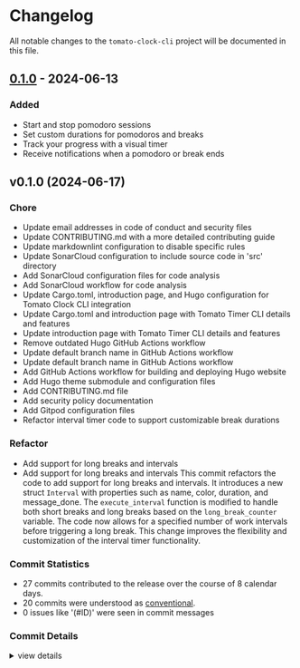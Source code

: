 # Changelog

All notable changes to the `tomato-clock-cli` project will be documented in this file.

## [0.1.0] - 2024-06-13

### Added

- Start and stop pomodoro sessions
- Set custom durations for pomodoros and breaks
- Track your progress with a visual timer
- Receive notifications when a pomodoro or break ends

[0.1.0]: https://github.com/olivierlacan/keep-a-changelog/releases/tag/v0.1.0

## v0.1.0 (2024-06-17)

<csr-id-12790a00cb1dc328837701f1e8ace4143a96273b/>
<csr-id-d302a0c372677d834b5f3398aa14311f78e4518e/>
<csr-id-64402904c24b7d401c19722075f8d33aa38fef46/>
<csr-id-88487a27a237562a97fd25eecbcc7b017bf7c976/>
<csr-id-14d9d8d987908dd637b9ebf54501e8ad60a80e6b/>
<csr-id-795cd5090cb513e7528178141ae6d99515ee2914/>
<csr-id-20f9cb6a4b3f72ebfb74d8aa4baad6723a8a3d01/>
<csr-id-c1da29015d671b7af3e35db17fb6eef7db2899e4/>
<csr-id-7bebfe8b62e789afe0a1bfec5d5cf0f0515db88e/>
<csr-id-444e7e0badf8a285c843c092e72bc85796ee5de9/>
<csr-id-490566706326c8b44d291b0191f9cc27ab660ef5/>
<csr-id-f1b9f8769b96b8929144babe1c6f6281aafe537f/>
<csr-id-bb7c19417d3df0f79b02f541e5afdaa6d89e8b79/>
<csr-id-b4a2d35169c19671ee0cc166a1579e47a87ed2e7/>
<csr-id-70175ebb16b2c4946c57ebf7d45c5b31055c8729/>
<csr-id-794b24974cb867b2d9dfbea22060be846f832bde/>
<csr-id-46744bac17a607fdb74030a4795c76649ed5f404/>
<csr-id-3c9b9d33a912916c0cc8e35b7744358b29168569/>
<csr-id-e282ddfdd139d2fe19510fae41562bb3df6a7b53/>
<csr-id-1844ee8396ac65fe6de58ecfe924219182dddc47/>

### Chore

- <csr-id-12790a00cb1dc328837701f1e8ace4143a96273b/> Update email addresses in code of conduct and security files
- <csr-id-d302a0c372677d834b5f3398aa14311f78e4518e/> Update CONTRIBUTING.md with a more detailed contributing guide
- <csr-id-64402904c24b7d401c19722075f8d33aa38fef46/> Update markdownlint configuration to disable specific rules
- <csr-id-88487a27a237562a97fd25eecbcc7b017bf7c976/> Update SonarCloud configuration to include source code in 'src' directory
- <csr-id-14d9d8d987908dd637b9ebf54501e8ad60a80e6b/> Add SonarCloud configuration files for code analysis
- <csr-id-795cd5090cb513e7528178141ae6d99515ee2914/> Add SonarCloud workflow for code analysis
- <csr-id-20f9cb6a4b3f72ebfb74d8aa4baad6723a8a3d01/> Update Cargo.toml, introduction page, and Hugo configuration for Tomato Clock CLI integration
- <csr-id-c1da29015d671b7af3e35db17fb6eef7db2899e4/> Update Cargo.toml and introduction page with Tomato Timer CLI details and features
- <csr-id-7bebfe8b62e789afe0a1bfec5d5cf0f0515db88e/> Update introduction page with Tomato Timer CLI details and features
- <csr-id-444e7e0badf8a285c843c092e72bc85796ee5de9/> Remove outdated Hugo GitHub Actions workflow
- <csr-id-490566706326c8b44d291b0191f9cc27ab660ef5/> Update default branch name in GitHub Actions workflow
- <csr-id-f1b9f8769b96b8929144babe1c6f6281aafe537f/> Update default branch name in GitHub Actions workflow
- <csr-id-bb7c19417d3df0f79b02f541e5afdaa6d89e8b79/> Add GitHub Actions workflow for building and deploying Hugo website
- <csr-id-b4a2d35169c19671ee0cc166a1579e47a87ed2e7/> Add Hugo theme submodule and configuration files
- <csr-id-70175ebb16b2c4946c57ebf7d45c5b31055c8729/> Add CONTRIBUTING.md file
- <csr-id-794b24974cb867b2d9dfbea22060be846f832bde/> Add security policy documentation
- <csr-id-46744bac17a607fdb74030a4795c76649ed5f404/> Add Gitpod configuration files
- <csr-id-3c9b9d33a912916c0cc8e35b7744358b29168569/> Refactor interval timer code to support customizable break durations

### Refactor

- <csr-id-e282ddfdd139d2fe19510fae41562bb3df6a7b53/> Add support for long breaks and intervals
- <csr-id-1844ee8396ac65fe6de58ecfe924219182dddc47/> Add support for long breaks and intervals
   This commit refactors the code to add support for long breaks and intervals. It introduces a new struct `Interval` with properties such as name, color, duration, and message_done. The `execute_interval` function is modified to handle both short breaks and long breaks based on the `long_break_counter` variable. The code now allows for a specified number of work intervals before triggering a long break. This change improves the flexibility and customization of the interval timer functionality.

### Commit Statistics

<csr-read-only-do-not-edit/>

- 27 commits contributed to the release over the course of 8 calendar days.
- 20 commits were understood as [conventional](https://www.conventionalcommits.org).
- 0 issues like '(#ID)' were seen in commit messages

### Commit Details

<csr-read-only-do-not-edit/>

<details><summary>view details</summary>

- **Uncategorized**
  - Release tomato-timer-cli v0.1.0 ([`39bd16b`](https://github.com/miguoliang/tomato-clock-cli/commit/39bd16b3a21974793d6133cc2f8bfde42dbcd518))
  - Release tomato-timer-cli v0.1.0 ([`c5355bc`](https://github.com/miguoliang/tomato-clock-cli/commit/c5355bc6ab2efe67c4f93e4249559f115a7fe8af))
  - Release tomato-timer-cli v0.1.0 ([`cb597e5`](https://github.com/miguoliang/tomato-clock-cli/commit/cb597e52fdd4538db94630ee2826b07ed07a8f6a))
  - Update email addresses in code of conduct and security files ([`12790a0`](https://github.com/miguoliang/tomato-clock-cli/commit/12790a00cb1dc328837701f1e8ace4143a96273b))
  - Update CONTRIBUTING.md with a more detailed contributing guide ([`d302a0c`](https://github.com/miguoliang/tomato-clock-cli/commit/d302a0c372677d834b5f3398aa14311f78e4518e))
  - Update markdownlint configuration to disable specific rules ([`6440290`](https://github.com/miguoliang/tomato-clock-cli/commit/64402904c24b7d401c19722075f8d33aa38fef46))
  - Update SonarCloud configuration to include source code in 'src' directory ([`88487a2`](https://github.com/miguoliang/tomato-clock-cli/commit/88487a27a237562a97fd25eecbcc7b017bf7c976))
  - Add SonarCloud configuration files for code analysis ([`14d9d8d`](https://github.com/miguoliang/tomato-clock-cli/commit/14d9d8d987908dd637b9ebf54501e8ad60a80e6b))
  - Add SonarCloud workflow for code analysis ([`795cd50`](https://github.com/miguoliang/tomato-clock-cli/commit/795cd5090cb513e7528178141ae6d99515ee2914))
  - Update Cargo.toml, introduction page, and Hugo configuration for Tomato Clock CLI integration ([`20f9cb6`](https://github.com/miguoliang/tomato-clock-cli/commit/20f9cb6a4b3f72ebfb74d8aa4baad6723a8a3d01))
  - Update Cargo.toml and introduction page with Tomato Timer CLI details and features ([`c1da290`](https://github.com/miguoliang/tomato-clock-cli/commit/c1da29015d671b7af3e35db17fb6eef7db2899e4))
  - Update introduction page with Tomato Timer CLI details and features ([`7bebfe8`](https://github.com/miguoliang/tomato-clock-cli/commit/7bebfe8b62e789afe0a1bfec5d5cf0f0515db88e))
  - Remove outdated Hugo GitHub Actions workflow ([`444e7e0`](https://github.com/miguoliang/tomato-clock-cli/commit/444e7e0badf8a285c843c092e72bc85796ee5de9))
  - Create hugo.yml ([`ae26652`](https://github.com/miguoliang/tomato-clock-cli/commit/ae26652956c285802d4fed5f39a333a982512c83))
  - Update default branch name in GitHub Actions workflow ([`4905667`](https://github.com/miguoliang/tomato-clock-cli/commit/490566706326c8b44d291b0191f9cc27ab660ef5))
  - Update default branch name in GitHub Actions workflow ([`f1b9f87`](https://github.com/miguoliang/tomato-clock-cli/commit/f1b9f8769b96b8929144babe1c6f6281aafe537f))
  - Add GitHub Actions workflow for building and deploying Hugo website ([`bb7c194`](https://github.com/miguoliang/tomato-clock-cli/commit/bb7c19417d3df0f79b02f541e5afdaa6d89e8b79))
  - Add Hugo theme submodule and configuration files ([`b4a2d35`](https://github.com/miguoliang/tomato-clock-cli/commit/b4a2d35169c19671ee0cc166a1579e47a87ed2e7))
  - Add CONTRIBUTING.md file ([`70175eb`](https://github.com/miguoliang/tomato-clock-cli/commit/70175ebb16b2c4946c57ebf7d45c5b31055c8729))
  - Add security policy documentation ([`794b249`](https://github.com/miguoliang/tomato-clock-cli/commit/794b24974cb867b2d9dfbea22060be846f832bde))
  - Create CODE_OF_CONDUCT.md ([`dc503ff`](https://github.com/miguoliang/tomato-clock-cli/commit/dc503ff3153f753898e7d1b972ffc352826f5d8c))
  - Create LICENSE ([`a118209`](https://github.com/miguoliang/tomato-clock-cli/commit/a118209519fbb3c764b4c7c19e60e3e8b0a0c8c6))
  - Add Gitpod configuration files ([`46744ba`](https://github.com/miguoliang/tomato-clock-cli/commit/46744bac17a607fdb74030a4795c76649ed5f404))
  - Refactor interval timer code to support customizable break durations ([`3c9b9d3`](https://github.com/miguoliang/tomato-clock-cli/commit/3c9b9d33a912916c0cc8e35b7744358b29168569))
  - Add support for long breaks and intervals ([`e282ddf`](https://github.com/miguoliang/tomato-clock-cli/commit/e282ddfdd139d2fe19510fae41562bb3df6a7b53))
  - Add support for long breaks and intervals ([`1844ee8`](https://github.com/miguoliang/tomato-clock-cli/commit/1844ee8396ac65fe6de58ecfe924219182dddc47))
  - Init commit ([`48d801d`](https://github.com/miguoliang/tomato-clock-cli/commit/48d801dc256a029fc193f19684b59561ba5c5982))

</details>
